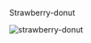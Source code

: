 Strawberry-donut

![strawberry-donut](https://user-images.githubusercontent.com/97622760/159200895-a16feaff-a677-4a4f-b80d-2a03248f0d97.PNG)
